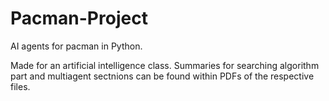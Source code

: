 # Pacman-Project
AI agents for pacman in Python.

Made for an artificial intelligence class. 
Summaries for searching algorithm part and multiagent sectnions can be found within PDFs of the respective files.
